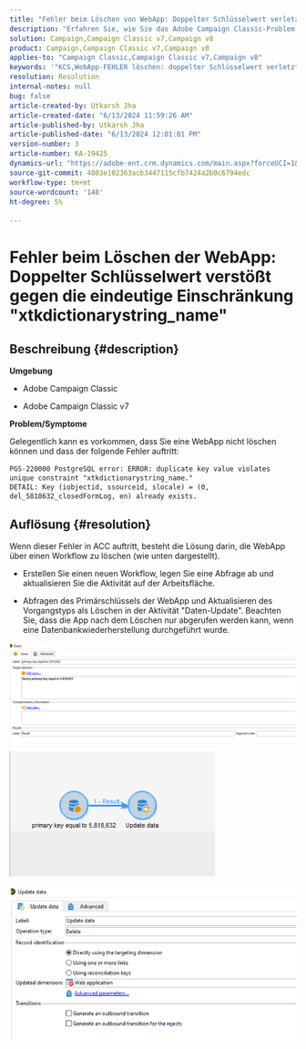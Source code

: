 ```yaml
---
title: "Fehler beim Löschen von WebApp: Doppelter Schlüsselwert verletzt eindeutige Einschränkung \"xtkdictionarystring_name\""
description: "Erfahren Sie, wie Sie das Adobe Campaign Classic-Problem lösen können, bei dem Sie eine Webanwendung möglicherweise nicht löschen können."
solution: Campaign,Campaign Classic v7,Campaign v8
product: Campaign,Campaign Classic v7,Campaign v8
applies-to: "Campaign Classic,Campaign Classic v7,Campaign v8"
keywords: '"KCS,WebApp-FEHLER löschen: doppelter Schlüsselwert verletzt eindeutige Einschränkung \"xtkdictionarystring_name\"'
resolution: Resolution
internal-notes: null
bug: false
article-created-by: Utkarsh Jha
article-created-date: "6/13/2024 11:59:26 AM"
article-published-by: Utkarsh Jha
article-published-date: "6/13/2024 12:01:01 PM"
version-number: 3
article-number: KA-19425
dynamics-url: "https://adobe-ent.crm.dynamics.com/main.aspx?forceUCI=1&pagetype=entityrecord&etn=knowledgearticle&id=c9c2c35d-7c29-ef11-840a-00224808decd"
source-git-commit: 4803e102363acb3447115cfb7424a2b0c6794edc
workflow-type: tm+mt
source-wordcount: '148'
ht-degree: 5%

---
```


# Fehler beim Löschen der WebApp: Doppelter Schlüsselwert verstößt gegen die eindeutige Einschränkung &quot;xtkdictionarystring_name&quot;

## Beschreibung {#description}


<b>Umgebung</b>

- Adobe Campaign Classic

- Adobe Campaign Classic v7

<b>Problem/Symptome</b>

Gelegentlich kann es vorkommen, dass Sie eine WebApp nicht löschen können und dass der folgende Fehler auftritt:




```
PGS-220000 PostgreSQL error: ERROR: duplicate key value violates unique constraint "xtkdictionarystring_name."
DETAIL: Key (iobjectid, ssourceid, slocale) = (0, del_5818632_closedFormLog, en) already exists.
```





## Auflösung {#resolution}


Wenn dieser Fehler in ACC auftritt, besteht die Lösung darin, die WebApp über einen Workflow zu löschen (wie unten dargestellt).

- Erstellen Sie einen neuen Workflow, legen Sie eine Abfrage ab und aktualisieren Sie die Aktivität auf der Arbeitsfläche.

- Abfragen des Primärschlüssels der WebApp und Aktualisieren des Vorgangstyps als Löschen in der Aktivität &quot;Daten-Update&quot;. Beachten Sie, dass die App nach dem Löschen nur abgerufen werden kann, wenn eine Datenbankwiederherstellung durchgeführt wurde.

![](assets/5cd987f7-8acf-ec11-a7b5-0022480a8e40.png)

![](assets/bf56c710-8bcf-ec11-a7b5-0022480a8e40.png)



![](assets/da9b0818-8bcf-ec11-a7b5-0022480a8e40.png)
